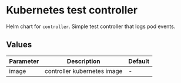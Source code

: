 # Kubernetes test controller

Helm chart for `controller`. Simple test controller that logs pod events.

## Values

| Parameter     | Description                 | Default   |
| ------------- |-----------------------------| --------- |
| image         | controller kubernetes image | -         |
